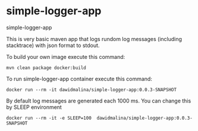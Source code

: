 # simple-logger-app
simple-logger-app

This is very basic maven app that logs rundom log messages (including stacktrace) with json format to stdout.

To build your own image execute this command:
```
mvn clean package docker:build
```

To run simple-logger-app container execute this command:
```
docker run --rm -it dawidmalina/simple-logger-app:0.0.3-SNAPSHOT
```

By default log messages are generated each 1000 ms. You can change this by SLEEP environment
```
docker run --rm -it -e SLEEP=100  dawidmalina/simple-logger-app:0.0.3-SNAPSHOT
```
